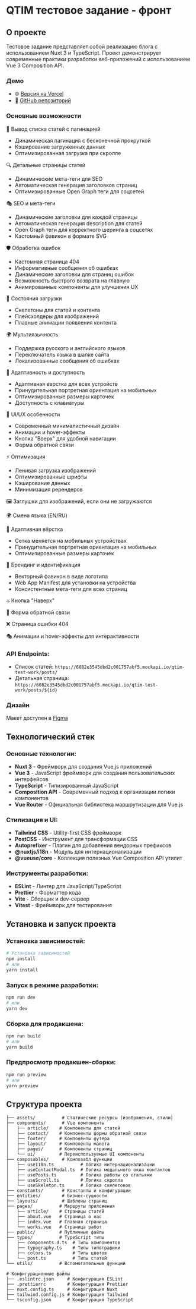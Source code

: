 # QTIM тестовое задание - фронт

## О проекте

Тестовое задание представляет собой реализацию блога с использованием Nuxt 3 и TypeScript. Проект демонстрирует современные практики разработки веб-приложений с использованием Vue 3 Composition API.

### Демо
- 🌐 [Версия на Vercel](https://qtim-aelgtqerq-anton-gs-projects.vercel.app)
- 📂 [GitHub репозиторий](https://github.com/scoutrul/qtim)

### Основные возможности

📄 Вывод списка статей с пагинацией
  - Динамическая пагинация с бесконечной прокруткой
  - Кэширование загруженных данных
  - Оптимизированная загрузка при скролле

🔍 Детальные страницы статей
  - Динамические мета-теги для SEO
  - Автоматическая генерация заголовков страниц
  - Оптимизированные Open Graph теги для соцсетей

🎭 SEO и мета-теги
  - Динамические заголовки для каждой страницы
  - Автоматическая генерация description для статей
  - Open Graph теги для корректного шеринга в соцсетях
  - Кастомный фавикон в формате SVG

🛡 Обработка ошибок
  - Кастомная страница 404
  - Информативные сообщения об ошибках
  - Динамические заголовки для страниц ошибок
  - Возможность быстрого возврата на главную
  - Анимированные компоненты для улучшения UX

🔄 Состояния загрузки
  - Скелетоны для статей и контента
  - Плейсхолдеры для изображений
  - Плавные анимации появления контента

🌍 Мультиязычность
  - Поддержка русского и английского языков
  - Переключатель языка в шапке сайта
  - Локализованные сообщения об ошибках

📱 Адаптивность и доступность
  - Адаптивная верстка для всех устройств
  - Принудительная портретная ориентация на мобильных
  - Оптимизированные размеры карточек
  - Доступность с клавиатуры

🎨 UI/UX особенности
  - Современный минималистичный дизайн
  - Анимации и hover-эффекты
  - Кнопка "Вверх" для удобной навигации
  - Форма обратной связи

⚡️ Оптимизация
  - Ленивая загрузка изображений
  - Оптимизированные шрифты
  - Кэширование данных
  - Минимизация ререндеров

🖼 Заглушки для изображений, если они не загружаются

🌍 Смена языка (EN/RU)

📱 Адаптивная вёрстка
  - Сетка меняется на мобильных устройствах
  - Принудительная портретная ориентация на мобильных
  - Оптимизированные размеры карточек

🎨 Брендинг и идентификация
  - Векторный фавикон в виде логотипа
  - Web App Manifest для установки на устройства
  - Консистентные мета-теги для всех страниц

🔝 Кнопка "Наверх"

📩 Форма обратной связи

❌ Страница ошибки 404

🎭 Анимации и hover-эффекты для интерактивности

### API Endpoints:
- Список статей: `https://6082e3545dbd2c001757abf5.mockapi.io/qtim-test-work/posts/`
- Детальная страница: `https://6082e3545dbd2c001757abf5.mockapi.io/qtim-test-work/posts/${id}`

### Дизайн
Макет доступен в [Figma](https://www.figma.com/file/YuLYXnZmLk1U5sKAYjQ0Qy/Test?type=design&node-id=0-1&mode=design&t=qUknJKzxfWOznHn0-0)

## Технологический стек

### Основные технологии:
- **Nuxt 3** - Фреймворк для создания Vue.js приложений
- **Vue 3** - JavaScript фреймворк для создания пользовательских интерфейсов
- **TypeScript** - Типизированный JavaScript
- **Composition API** - Современный подход к организации логики компонентов
- **Vue Router** - Официальная библиотека маршрутизации для Vue.js

### Стилизация и UI:
- **Tailwind CSS** - Utility-first CSS фреймворк
- **PostCSS** - Инструмент для трансформации CSS
- **Autoprefixer** - Плагин для добавления вендорных префиксов
- **@nuxtjs/i18n** - Модуль для интернационализации
- **@vueuse/core** - Коллекция полезных Vue Composition API утилит

### Инструменты разработки:
- **ESLint** - Линтер для JavaScript/TypeScript
- **Prettier** - Форматтер кода
- **Vite** - Сборщик и dev-сервер
- **Vitest** - Фреймворк для тестирования

## Установка и запуск проекта

### Установка зависимостей:

```bash
# Установка зависимостей
npm install
# или
yarn install
```

### Запуск в режиме разработки:

```bash
npm run dev
# или
yarn dev
```

### Сборка для продакшена:

```bash
npm run build
# или
yarn build
```

### Предпросмотр продакшен-сборки:

```bash
npm run preview
# или
yarn preview
```

## Структура проекта

```
├── assets/          # Статические ресурсы (изображения, стили)
├── components/      # Vue компоненты
│   ├── article/    # Компоненты для статей
│   ├── contact/    # Компоненты формы обратной связи
│   ├── footer/     # Компоненты футера
│   ├── layout/     # Компоненты макета
│   ├── pages/      # Компоненты страниц
│   └── ui/         # Переиспользуемые UI компоненты
├── composables/     # Композабл функции
│   ├── useI18n.ts          # Логика интернационализации
│   ├── useContactModal.ts  # Логика модального окна контактов
│   ├── usePosts.ts         # Логика работы со статьями
│   ├── useScroll.ts        # Логика скролла
│   └── useSkeleton.ts      # Логика скелетонов
├── constants/       # Константы и конфигурации
├── entities/        # Бизнес-сущности
├── layouts/         # Шаблоны страниц
├── pages/          # Маршруты приложения
│   ├── article/    # Страницы статей
│   ├── about.vue   # Страница о нас
│   ├── index.vue   # Главная страница
│   └── works.vue   # Страница работ
├── public/         # Публичные файлы
├── types/          # TypeScript типы
│   ├── components.d.ts  # Типы компонентов
│   ├── typography.ts    # Типы типографики
│   ├── colors.ts        # Типы цветов
│   └── post.ts          # Типы статей
└── utils/          # Вспомогательные функции

# Конфигурационные файлы
├── .eslintrc.json     # Конфигурация ESLint
├── .prettierrc        # Конфигурация Prettier
├── nuxt.config.ts     # Конфигурация Nuxt
├── tailwind.config.js # Конфигурация Tailwind
└── tsconfig.json      # Конфигурация TypeScript
```
